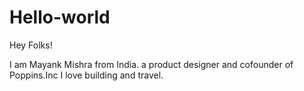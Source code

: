 # Hello-world

Hey Folks!

I am Mayank Mishra from India. 
a product designer and cofounder of Poppins.Inc 
I love building and travel. 
